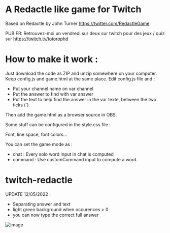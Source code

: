 # A Redactle like game for Twitch

Based on Redactle by John Turner https://twitter.com/RedactleGame

PUB FR: Retrouvez-moi un vendredi sur deux sur twitch pour des jeux / quiz sur https://twitch.tv/totorophd

# How to make it work :
Just download the code as ZIP and unzip somewhere on your computer. Keep config.js and game.html at the same place.
Edit config.js file and : 
- Put your channel name on var channel
- Put the answer to find with var answer
- Put the text to help find the answer in the var texte, between the two ticks (`)

Then add the game.html as a browser source in OBS.

Some stuff can be configured in the style.css file : 

Font, line space, font colors... 

You can set the game mode as : 
 - chat : Every solo word input in chat is computed
 - command : Use customCommand input to compute a word. 
 
# twitch-redactle

UPDATE 12/05/2022 :
- Separating answer and text
- light green background when occurences > 0
- you can now type the correct full answer

![image](https://user-images.githubusercontent.com/64203596/167640407-f63c72ba-c251-4712-b5b8-f7cd7ad7c4bb.png)
